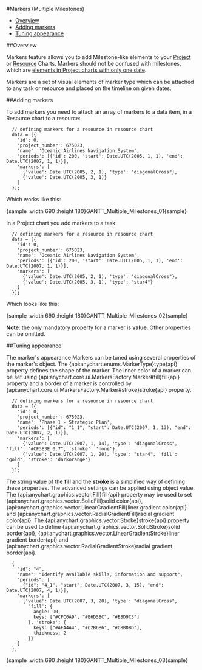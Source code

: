 #Markers (Multiple Milestones)

* [Overview](#overview)
* [Adding markers](#adding_markers)
* [Tuning appearance](#tuning_appearance)

##Overview

Markers feature allows you to add Milestone-like elements to your [Project](Project_Chart) or [Resource](Resource_Chart) Charts. Markers should not be confused with milestones, which are [elements in Project charts with only one date](Project_Chart#tasks_types).

Markers are a set of visual elements of marker type which can be attached to any task or resource and placed on the timeline on given dates.

##Adding markers

To add markers you need to attach an array of markers to a data item, in a Resource chart to a resource:

```
  // defining markers for a resource in resource chart
  data = [{
    'id': 0,
    'project_number': 675023,
    'name': 'Oceanic Airlines Navigation System',
    'periods': [{'id': 200, 'start': Date.UTC(2005, 1, 1), 'end': Date.UTC(2007, 1, 1)}],
    'markers': [
      {'value': Date.UTC(2005, 2, 1), 'type': "diagonalCross"},
      {'value': Date.UTC(2005, 3, 1)}
    ]
  }];
```

Which works like this:

{sample :width 690 :height 180}GANTT\_Multiple\_Milestones\_01{sample}

In a Project chart you add markers to a task:

```
  // defining markers for a resource in resource chart
  data = [{
    'id': 0,
    'project_number': 675023,
    'name': 'Oceanic Airlines Navigation System',
    'periods': [{'id': 200, 'start': Date.UTC(2005, 1, 1), 'end': Date.UTC(2007, 1, 1)}],
    'markers': [
      {'value': Date.UTC(2005, 2, 1), 'type': "diagonalCross"},
      {'value': Date.UTC(2005, 3, 1), 'type': "star4"}
    ]
  }];
```

Which looks like this:

{sample :width 690 :height 180}GANTT\_Multiple\_Milestones\_02{sample}

**Note**: the only mandatory property for a marker is **value**. Other properties can be omitted.

##Tuning appearance

The marker's appearance Markers can be tuned using several properties of the marker's object. The {api:anychart.enums.MarkerType}type{api} property defines the shape of the marker. The inner color of a marker can be set using {api:anychart.core.ui.MarkersFactory.Marker#fill}fill{api} property and a border of a marker is controlled by {api:anychart.core.ui.MarkersFactory.Marker#stroke}stroke{api} property.

```
  // defining markers for a resource in resource chart
  data = [{
    'id': 0,
    'project_number': 675023,
    'name': 'Phase 1 - Strategic Plan',
    'periods': [{"id": "1_1", "start": Date.UTC(2007, 1, 13), "end": Date.UTC(2007, 2, 1)}],
    'markers': [
      {'value': Date.UTC(2007, 1, 14), 'type': "diagonalCross", 'fill': "#CF3E3E 0.7", 'stroke': 'none'},
      {'value': Date.UTC(2007, 1, 20), 'type': "star4", 'fill': "gold", 'stroke': 'darkorange'}
    ]
  }];
```
The string value of the **fill** and the **stroke** is a simplified way of defining these properties. The advanced settings can be applied using object value. The {api:anychart.graphics.vector.Fill}fill{api} property may be used to set {api:anychart.graphics.vector.SolidFill}solid color{api}, {api:anychart.graphics.vector.LinearGradientFill}liner gradient color{api} and {api:anychart.graphics.vector.RadialGradientFill}radial gradient color{api}. The {api:anychart.graphics.vector.Stroke}stroke{api} property can be used to define {api:anychart.graphics.vector.SolidStroke}solid border{api}, {api:anychart.graphics.vector.LinearGradientStroke}liner gradient border{api} and {api:anychart.graphics.vector.RadialGradientStroke}radial gradient border{api}.

```
  {
    "id": "4",
    "name": "Identify available skills, information and support",
    "periods": [
      {"id": "4_1", "start": Date.UTC(2007, 3, 15), "end": Date.UTC(2007, 4, 1)}],
    'markers': [
      {'value': Date.UTC(2007, 3, 20), 'type': "diagonalCross",
        'fill': {
          angle: 90,
          keys: ["#CFC0A9", "#E6D5BC", "#E8D9C3"]
        }, 'stroke': {
          keys: ["#AFA4A4", "#C2B6B6", "#C8BDBD"],
          thickness: 2
        }}
    ]
  },
```

{sample :width 690 :height 180}GANTT\_Multiple\_Milestones\_03{sample}
